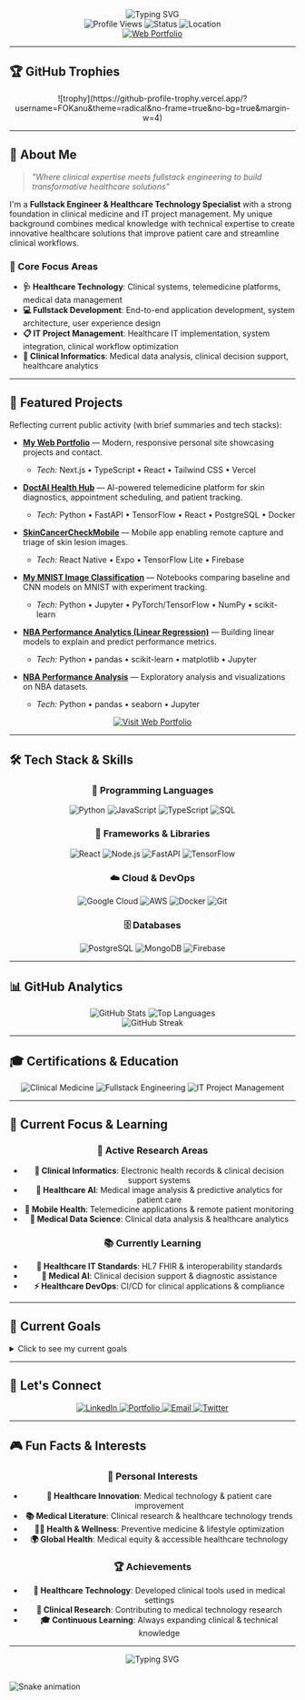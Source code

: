 <div align="center">
  <img src="https://readme-typing-svg.herokuapp.com?font=Fira+Code&weight=500&size=28&pause=1000&color=00D4FF&center=true&vCenter=true&width=750&lines=Hi+there%2C+I'm+Francis+I.K.%F0%9F%91%8B;Clinical+Medicine+%2B+Fullstack+Engineering;Building+healthcare+technology+solutions" alt="Typing SVG" />
</div>

<div align="center">
  <img src="https://komarev.com/ghpvc/?username=FOKanu&style=flat-square&color=blue" alt="Profile Views" />
  <img src="https://img.shields.io/badge/Status-Available%20for%20Opportunities-brightgreen" alt="Status" />
  <img src="https://img.shields.io/badge/Location-Global%20%7C%20Remote-blue" alt="Location" />
</div>

<div align="center">
  <a href="https://francis-kanu-innovate.lovable.app/" target="_blank">
    <img src="https://img.shields.io/badge/Web%20Portfolio-Visit%20Site-000000?style=for-the-badge&logo=vercel&logoColor=white" alt="Web Portfolio" />
  </a>
</div>

---

## 🏆 GitHub Trophies

<div align="center">
  ![trophy](https://github-profile-trophy.vercel.app/?username=FOKanu&theme=radical&no-frame=true&no-bg=true&margin-w=4)
</div>

---

## 🎯 About Me

> *"Where clinical expertise meets fullstack engineering to build transformative healthcare solutions"*

I'm a **Fullstack Engineer & Healthcare Technology Specialist** with a strong foundation in clinical medicine and IT project management. My unique background combines medical knowledge with technical expertise to create innovative healthcare solutions that improve patient care and streamline clinical workflows.

### 🧬 Core Focus Areas
- **🩺 Healthcare Technology**: Clinical systems, telemedicine platforms, medical data management
- **💻 Fullstack Development**: End-to-end application development, system architecture, user experience design
- **📋 IT Project Management**: Healthcare IT implementation, system integration, clinical workflow optimization
- **🔬 Clinical Informatics**: Medical data analysis, clinical decision support, healthcare analytics

---

## 🚀 Featured Projects

Reflecting current public activity (with brief summaries and tech stacks):

- <a href="https://github.com/FOKanu/My-Web-Portfolio-" target="_blank"><strong>My Web Portfolio</strong></a> — Modern, responsive personal site showcasing projects and contact.
  - <em>Tech:</em> Next.js • TypeScript • React • Tailwind CSS • Vercel

- <a href="https://github.com/FOKanu/doctai-health-hub" target="_blank"><strong>DoctAI Health Hub</strong></a> — AI-powered telemedicine platform for skin diagnostics, appointment scheduling, and patient tracking.
  - <em>Tech:</em> Python • FastAPI • TensorFlow • React • PostgreSQL • Docker

- <a href="https://github.com/FOKanu/SkinCancerCheckMobile" target="_blank"><strong>SkinCancerCheckMobile</strong></a> — Mobile app enabling remote capture and triage of skin lesion images.
  - <em>Tech:</em> React Native • Expo • TensorFlow Lite • Firebase

- <a href="https://github.com/FOKanu/My_MNIST_Image_Classification" target="_blank"><strong>My MNIST Image Classification</strong></a> — Notebooks comparing baseline and CNN models on MNIST with experiment tracking.
  - <em>Tech:</em> Python • Jupyter • PyTorch/TensorFlow • NumPy • scikit-learn

- <a href="https://github.com/FOKanu/NBA-Performance-Analytics-with-Linear-Regression" target="_blank"><strong>NBA Performance Analytics (Linear Regression)</strong></a> — Building linear models to explain and predict performance metrics.
  - <em>Tech:</em> Python • pandas • scikit-learn • matplotlib • Jupyter

- <a href="https://github.com/FOKanu/NBA-Performance-Analysis-" target="_blank"><strong>NBA Performance Analysis</strong></a> — Exploratory analysis and visualizations on NBA datasets.
  - <em>Tech:</em> Python • pandas • seaborn • Jupyter

<div align="center">
  <a href="https://francis-kanu-innovate.lovable.app/" target="_blank">
    <img src="https://img.shields.io/badge/Explore%20More-Visit%20my%20Web%20Portfolio-000000?style=for-the-badge&logo=vercel&logoColor=white" alt="Visit Web Portfolio" />
  </a>
</div>

---

## 🛠️ Tech Stack & Skills

<div align="center">

### 🐍 Programming Languages
![Python](https://img.shields.io/badge/Python-Expert-3776AB?style=for-the-badge&logo=python&logoColor=white)
![JavaScript](https://img.shields.io/badge/JavaScript-Advanced-F7DF1E?style=for-the-badge&logo=javascript&logoColor=black)
![TypeScript](https://img.shields.io/badge/TypeScript-Advanced-007ACC?style=for-the-badge&logo=typescript&logoColor=white)
![SQL](https://img.shields.io/badge/SQL-Advanced-000000?style=for-the-badge&logo=mysql&logoColor=white)

### 🎯 Frameworks & Libraries
![React](https://img.shields.io/badge/React-Advanced-20232A?style=for-the-badge&logo=react&logoColor=61DAFB)
![Node.js](https://img.shields.io/badge/Node.js-Advanced-339933?style=for-the-badge&logo=node.js&logoColor=white)
![FastAPI](https://img.shields.io/badge/FastAPI-Expert-009688?style=for-the-badge&logo=fastapi&logoColor=white)
![TensorFlow](https://img.shields.io/badge/TensorFlow-Specialist-FF6F00?style=for-the-badge&logo=tensorflow&logoColor=white)

### ☁️ Cloud & DevOps
![Google Cloud](https://img.shields.io/badge/Google_Cloud-Advanced-4285F4?style=for-the-badge&logo=google-cloud&logoColor=white)
![AWS](https://img.shields.io/badge/AWS-Intermediate-232F3E?style=for-the-badge&logo=amazon-aws&logoColor=white)
![Docker](https://img.shields.io/badge/Docker-Advanced-2496ED?style=for-the-badge&logo=docker&logoColor=white)
![Git](https://img.shields.io/badge/Git-Expert-F05032?style=for-the-badge&logo=git&logoColor=white)

### 🗄️ Databases
![PostgreSQL](https://img.shields.io/badge/PostgreSQL-Advanced-316192?style=for-the-badge&logo=postgresql&logoColor=white)
![MongoDB](https://img.shields.io/badge/MongoDB-Advanced-47A248?style=for-the-badge&logo=mongodb&logoColor=white)
![Firebase](https://img.shields.io/badge/Firebase-Advanced-FFCA28?style=for-the-badge&logo=firebase&logoColor=black)

</div>

---

## 📊 GitHub Analytics

<div align="center">
  <img src="https://github-readme-stats.vercel.app/api?username=FOKanu&show_icons=true&theme=radical&hide_border=true&include_all_commits=true&count_private=true" alt="GitHub Stats" />
  <img src="https://github-readme-stats.vercel.app/api/top-langs/?username=FOKanu&layout=compact&theme=radical&hide_border=true" alt="Top Languages" />
</div>

<div align="center">
  <img src="https://github-readme-streak-stats.herokuapp.com/?user=FOKanu&theme=radical&hide_border=true" alt="GitHub Streak" />
</div>

---

## 🎓 Certifications & Education

<div align="center">
  <img src="https://img.shields.io/badge/Clinical_Medicine-Healthcare_Technology-4ECDC4?style=for-the-badge&logo=medical&logoColor=white" alt="Clinical Medicine" />
  <img src="https://img.shields.io/badge/Fullstack_Engineering-Web_Development-FF6B6B?style=for-the-badge&logo=code&logoColor=white" alt="Fullstack Engineering" />
  <img src="https://img.shields.io/badge/IT_Project_Management-Healthcare_IT-FF6B35?style=for-the-badge&logo=project&logoColor=white" alt="IT Project Management" />
</div>

---

## 🌟 Current Focus & Learning

<div align="center">

### 🔬 Active Research Areas
- **🏥 Clinical Informatics**: Electronic health records & clinical decision support systems
- **🤖 Healthcare AI**: Medical image analysis & predictive analytics for patient care
- **📱 Mobile Health**: Telemedicine applications & remote patient monitoring
- **🔬 Medical Data Science**: Clinical data analysis & healthcare analytics

### 📚 Currently Learning
- **🏥 Healthcare IT Standards**: HL7 FHIR & interoperability standards
- **🧠 Medical AI**: Clinical decision support & diagnostic assistance
- **⚡ Healthcare DevOps**: CI/CD for clinical applications & compliance

</div>

---

## 🎯 Current Goals

<details>
  <summary>Click to see my current goals</summary>

  - [ ] Launch DoctAI in production with clinical validation
  - [ ] Complete healthcare IT project management certification
  - [ ] Publish research paper on clinical AI applications
  - [ ] Reach 1000+ GitHub stars across healthcare projects
  - [ ] Contribute to major open-source healthcare projects
  - [ ] Develop clinical workflow optimization framework
</details>

---

## 🤝 Let's Connect

<div align="center">
  <a href="https://linkedin.com/in/francis-i-k-817254286" target="_blank">
    <img src="https://img.shields.io/badge/LinkedIn-0077B5?style=for-the-badge&logo=linkedin&logoColor=white" alt="LinkedIn" />
  </a>
  <a href="https://francis-kanu-innovate.lovable.app/" target="_blank">
    <img src="https://img.shields.io/badge/Portfolio-Visit%20Website-000000?style=for-the-badge&logo=vercel&logoColor=white" alt="Portfolio" />
  </a>
  <a href="mailto:francis.ik@example.com" target="_blank">
    <img src="https://img.shields.io/badge/Email-D14836?style=for-the-badge&logo=gmail&logoColor=white" alt="Email" />
  </a>
  <a href="https://twitter.com/francis_ik" target="_blank">
    <img src="https://img.shields.io/badge/Twitter-1DA1F2?style=for-the-badge&logo=twitter&logoColor=white" alt="Twitter" />
  </a>
</div>

---

## 🎮 Fun Facts & Interests

<div align="center">

### 🎯 Personal Interests
- **🏥 Healthcare Innovation**: Medical technology & patient care improvement
- **📚 Medical Literature**: Clinical research & healthcare technology trends
- **🏃‍♂️ Health & Wellness**: Preventive medicine & lifestyle optimization
- **🌍 Global Health**: Medical equity & accessible healthcare technology

### 🏆 Achievements
- **🏥 Healthcare Technology**: Developed clinical tools used in medical settings
- **🔬 Clinical Research**: Contributing to medical technology research
- **🎓 Continuous Learning**: Always expanding clinical & technical knowledge

</div>

---

<div align="center">
  <img src="https://readme-typing-svg.herokuapp.com?font=Fira+Code&weight=500&size=20&pause=1000&color=00D4FF&center=true&vCenter=true&width=750&lines=Ready+to+build+healthcare+solutions+that+make+a+difference!+%F0%9F%9A%80;Let's+transform+healthcare+technology+together+%F0%9F%92%9C" alt="Typing SVG" />
</div>

  <br/>

  ![Snake animation](https://github.com/FOKanu/francis-ik/blob/output/github-contribution-grid-snake-dark.svg)
</div>
